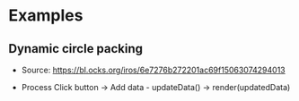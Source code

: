 # Examples

## Dynamic circle packing
- Source: https://bl.ocks.org/iros/6e7276b272201ac69f15063074294013

- Process
Click button -> Add data - updateData() -> render(updatedData)



